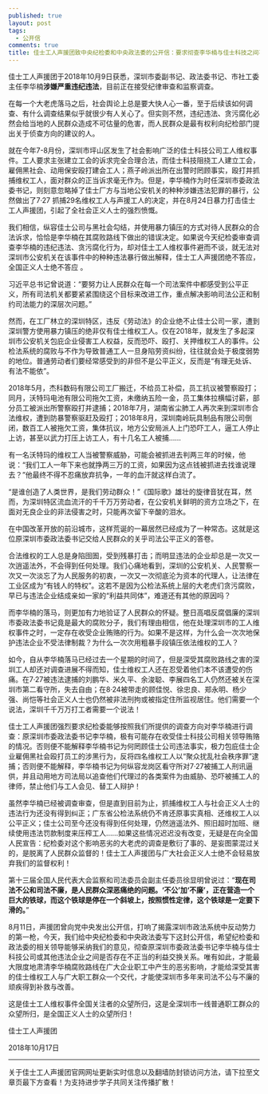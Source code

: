 ```yaml
---
published: true
layout: post
tags:
  - 公开信
comments: true
title: 佳士工人声援团致中央纪检委和中央政法委的公开信：要求彻查李华楠与佳士科技之间不正当利益往来关系
---
```


佳士工人声援团于2018年10月9日获悉，深圳市委副书记、政法委书记、市社工委主任李华楠**涉嫌严重违纪违法**，目前正在接受纪律审查和监察调查。

在每一个大老虎落马之后，社会舆论上总是要大快人心一番，至于后续该如何调查、有什么调查结果似乎就很少有人关心了。但实则不然，违纪违法、贪污腐化必然会给当地的人民群众造成不可估量的危害，而人民群众是最有权利向纪检部门提出关于侦查方向的建议的人。 

就在今年7-8月份，深圳市坪山区发生了社会影响广泛的佳士科技公司工人维权事件。工人要求主张建立工会的诉求完全合理合法，而佳士科技阻挠工人建立工会，雇佣黑社会、动用保安殴打建会工人；燕子岭派出所在出警时罔顾事实，殴打并抓捕维权工人，面对群众的正当诉求毫无作为。但是，李华楠作为时任深圳市委政法委书记，则刻意忽略掉了佳士厂方与当地公安机关的种种涉嫌违法犯罪的暴行，公然做出了7·27 抓捕29名维权工人与声援工人的决定，并在8月24日暴力打击佳士工人声援团，引起了全社会正义人士的强烈愤慨。

我们相信，纵容佳士公司与黑社会勾结，并使用暴力镇压的方式对待人民群众的合法诉求，恰恰是李华楠在其腐败路线下做出的错误决定。如果说今天纪检委审查调查李华楠的违纪违法、贪污腐化行为，却对佳士工人维权事件避而不谈，就无法对深圳市公安机关在该事件中的种种违法暴行做出解释，佳士工人声援团绝不答应，全国正义人士绝不答应 。

习近平总书记曾说道：“要努力让人民群众在每一个司法案件中都感受到公平正义，所有司法机关都要紧紧围绕这个目标来改进工作，重点解决影响司法公正和制约司法能力的深层次问题。”

然而，在工厂林立的深圳特区，违反《劳动法》的企业绝不止佳士公司一家，遭到深圳警方使用暴力镇压的绝非仅有佳士维权工人。仅在2018年，就发生了多起深圳市公安机关包庇企业侵害工人权益，反而恐吓、殴打、关押维权工人的事件。公检法系统的腐败与不作为导致普通工人一旦身陷劳资纠纷，往往就会处于极度弱势的地位。普通劳动者们要经常感受到的非但不是公平正义，反而是“有理无处诉、有法不能依”。

2018年5月，杰科数码有限公司工厂搬迁，不给员工补偿，员工抗议被警察殴打；同月，沃特玛电池有限公司拖欠工资，未缴纳五险一金，员工集体拉横幅讨薪，部分员工被派出所警察殴打并逮捕；2018年7月，湖南省尘肺工人再次来到深圳市合法维权，遭到防暴警察驱赶及殴打；2018年8月，深圳南岭玩具制品有限公司倒闭，数百工人被拖欠工资，集体抗议，地方公安局派人上门恐吓工人，逼工人停止上访，甚至以武力打压上访工人，有十几名工人被捕……

有一名沃特玛的维权工人当被警察威胁，可能会被抓进去判两三年的时候，他说：“我们工人一年下来也就挣两三万的工资，如果因为这点钱被抓进去找谁说理去？”他最终不得不忍痛放弃抗争，一年的血汗就这样白流了。

“是谁创造了人类世界，是我们劳动群众！”《国际歌》雄壮的旋律音犹在耳，然而，为深圳特区流血流汗的千千万万劳动者，在公安机关鲜明的资方立场之下，在面对无良企业的非法侵害之时，只能再次留下辛酸的泪水。

在中国改革开放的前沿城市，这样荒诞的一幕居然已经成为了一种常态。这就是这位原深圳市委政法委书记交给人民群众的关乎司法公平正义的答卷。

合法维权的工人总是身陷囹圄，受到残暴打击；而明显违法的企业却总是一次又一次逍遥法外，不会得到任何处理。我们心痛地看到，深圳的公安机关、人民警察一次又一次淡忘了为人民服务的初衷，一次又一次彻底沦为资本的代理人，让法律在工业区成为“有钱人的特权”。这若不是因为公检法系统上层的大老虎们贪污腐败，早已与违法企业结成亲如一家的“利益共同体”，难道还有其他的原因吗？

而李华楠的落马，则更加有力地验证了人民群众的怀疑。整日高唱反腐倡廉的深圳市委政法委书记竟是最大的腐败分子，我们有理由相信，他在处理深圳市的工人维权事件之时，一定存在收受企业贿赂的行为。如果不是这样，为什么会一次次地保护违法企业不受法律制裁？为什么一次次用粗暴手段镇压依法维权的工人？

如今，自从李华楠落马已经过去一个星期的时间了，但是深受其腐败路线之害的深圳工人却还对调查进展不得而知，佳士维权工人还在忍受着他们本不该遭受的伤痛。在7·27被违法逮捕的刘鹏华、米久平、余浚聪、李展四名工人仍然还被关在深圳市第二看守所，失去自由；在8·24被带走的顾佳悦、徐忠良、郑永明、杨少强、尚恺等社会正义人士也仍然被非法刑拘或被指定住所监视居住。他们需要一个说法，深圳千千万万打工者需要一个说法！

佳士工人声援团强烈要求纪检委能够按照我们所提供的调查方向对李华楠进行调查：原深圳市委政法委书记李华楠，极有可能存在收受佳士科技公司相关领导贿赂的情况。否则便不能解释李华楠书记为何罔顾佳士公司违法事实，极力包庇佳士企业雇佣黑社会殴打员工的涉黑行为，反将四名维权工人以“聚众扰乱社会秩序罪”逮捕；否则便不能解释，李华楠书记为何纵容龙岗区看守所对7·27被捕工人刑讯逼供，并且动用地方司法局以追查他们代理过的各类案件为由威胁、恐吓被捕工人的律师，禁止他们与工人会见、替工人辩护！

虽然李华楠已经被调查审查，但是直到目前为止，抓捕维权工人与社会正义人士的违法行为还没有得到纠正；广东省公检法系统仍不肯还原事实真相、还维权工人以公平正义；佳士公司至今还没有得到任何处理，仍然逍遥法外、照旧超时加班、继续使用违法罚款制度来压榨工人……如果这些情况迟迟没有改变，无疑是在向全国人民宣告：纪检委对这个影响恶劣的大老虎的调查是敷衍了事的、是妄图蒙混过关的，是脱离了人民群众监督的！佳士工人声援团与广大社会正义人士绝不会轻易放弃我们的监督权利！

第十三届全国人民代表大会监察和司法委员会副主任委员徐显明曾说过：“**现在司法不公和司法不廉，是人民群众深恶痛绝的问题。‘不公’加‘不廉’，正在营造一个巨大的铁球，而这个铁球是停在一个斜坡上，按照惯性定律，这个铁球是一定要下滑的。**”

8月11日，声援团曾向党中央发出公开信，打响了揭露深圳市政法系统中反动势力的第一枪，今天，我们给中央纪检委和中央政法委写下这封公开信，希望纪检委和政法委的相关领导能够采纳我们的意见，彻查原深圳市委政法委书记李华楠与佳士科技公司或其他违法企业之间是否存在不正当的利益交换关系。唯有如此，才能最大限度地肃清李华楠腐败路线在广大企业职工中产生的恶劣影响，才能给深受其害的佳士维权工人与广大职工群众一个交代，才能使深圳市多年来司法不公与不廉的顽疾得到补救与改善。

这是佳士工人维权事件全国关注者的众望所归，这是全深圳市一线普通职工群众的众望所归，是全国正义人士的众望所归！

佳士工人声援团

2018年10月17日

---
关于佳士工人声援团官网网址更新实时信息以及翻墙防封锁访问方法，请下拉至文章页最下方查看！为支持进步学子共同关注传播扩散！
